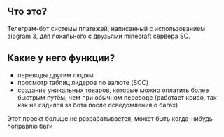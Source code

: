 ## Что это?
Телеграм-бот системы платежей, написанный с использованием aiogram 3, для локального с друзьями minecraft сервера SC.
## Какие у него функции?
- переводы другим людям
- просмотр таблиц лидеров по валюте (SCC)
- создание уникальных товаров, которые можно оплатить более быстрым путём, чем при обычном переводе (работает криво, так как не садился за бота после осведомления о багах)

Этот проект больше не разрабатывается, может быть когда-нибудь поправлю баги
